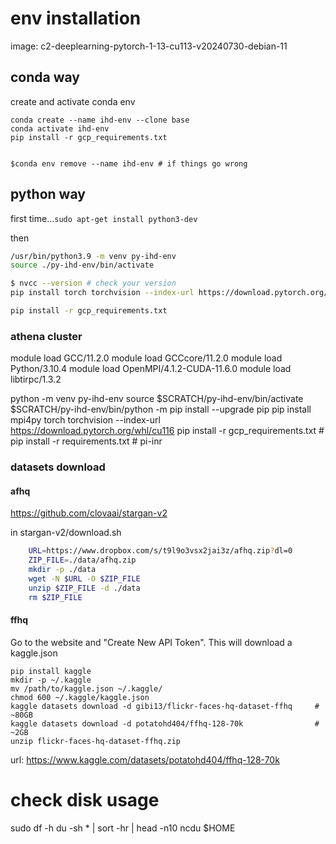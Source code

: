 
# env installation

image:
c2-deeplearning-pytorch-1-13-cu113-v20240730-debian-11

## conda way
create and activate conda env

```
conda create --name ihd-env --clone base
conda activate ihd-env
pip install -r gcp_requirements.txt


$conda env remove --name ihd-env # if things go wrong
```

## python way

first time...`sudo apt-get install python3-dev`

then

```.sh
/usr/bin/python3.9 -m venv py-ihd-env
source ./py-ihd-env/bin/activate

$ nvcc --version # check your version
pip install torch torchvision --index-url https://download.pytorch.org/whl/cu113 # and install the right one

pip install -r gcp_requirements.txt
```

### athena cluster

module load GCC/11.2.0
module load GCCcore/11.2.0
module load Python/3.10.4
module load OpenMPI/4.1.2-CUDA-11.6.0
module load libtirpc/1.3.2

python -m venv py-ihd-env
source $SCRATCH/py-ihd-env/bin/activate
$SCRATCH/py-ihd-env/bin/python -m pip install --upgrade pip
pip install mpi4py torch torchvision --index-url https://download.pytorch.org/whl/cu116
pip install -r gcp_requirements.txt #
pip install -r requirements.txt # pi-inr

### datasets download

#### afhq
https://github.com/clovaai/stargan-v2

in stargan-v2/download.sh

```.sh
    URL=https://www.dropbox.com/s/t9l9o3vsx2jai3z/afhq.zip?dl=0
    ZIP_FILE=./data/afhq.zip
    mkdir -p ./data
    wget -N $URL -O $ZIP_FILE
    unzip $ZIP_FILE -d ./data
    rm $ZIP_FILE
```


#### ffhq

Go to the website and "Create New API Token". This will download a kaggle.json

```
pip install kaggle
mkdir -p ~/.kaggle
mv /path/to/kaggle.json ~/.kaggle/
chmod 600 ~/.kaggle/kaggle.json
kaggle datasets download -d gibi13/flickr-faces-hq-dataset-ffhq     # ~80GB
kaggle datasets download -d potatohd404/ffhq-128-70k                # ~2GB
unzip flickr-faces-hq-dataset-ffhq.zip
```

url:
https://www.kaggle.com/datasets/potatohd404/ffhq-128-70k


# check disk usage

sudo df -h 
du -sh * | sort -hr | head -n10
ncdu $HOME